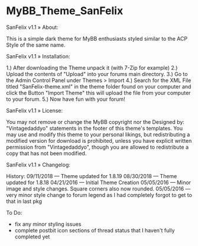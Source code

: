 # MyBB_Theme_SanFelix

SanFelix v1.1
» About:

This is a simple dark theme for MyBB enthusiasts styled similar to the ACP Style of the same name.


SanFelix v1.1
» Installation:

1.) After downloading the Theme unpack it (with 7-Zip for example)
2.) Upload the contents of "Upload" into your forums main directory.
3.) Go to the Admin Control Panel under Themes > Import
4.) Search for the XML File titled "SanFelix-theme.xml" in the theme folder found on your computer and click the Button "Import Theme" this will upload the file from your computer to your forum.
5.) Now have fun with your forum!

SanFelix v1.1
» License:

You may not remove or change the MyBB copyright nor the Designed by: "Vintagedaddyo" statements in the footer of this theme's templates. You may use and modify this theme to your personal likings, but redistributing a modified version for download is prohibited, unless you have explicit written permission from "Vintagedaddyo", though you are allowed to redistribute a copy that has not been modified.

SanFelix v1.1
» Changelog:

History:
09/11/2018 — Theme updated for 1.8.19
08/30/2018 — Theme updated for 1.8.18
04/21/2016 — Initial Theme Creation
05/05/2016 — Minor image and style changes. Square corners also now rounded.
05/05/2016 — very minor style change to forum legend as I had completely forgot to get to that in last pkg

To Do:
* fix any minor styling issues
* complete postbit icon sections of thread status that I haven't fully completed yet

